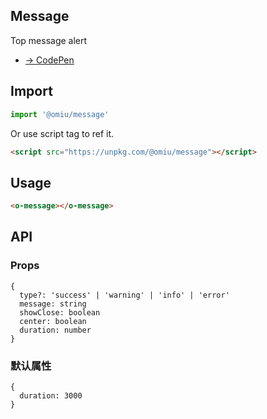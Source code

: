 ## Message

Top message alert

* [→ CodePen](https://codepen.io/omijs/pen/JjYyezQ)

## Import

```js
import '@omiu/message'
```

Or use script tag to ref it.


```html
<script src="https://unpkg.com/@omiu/message"></script>
```

## Usage

```html
<o-message></o-message>
```

## API

### Props

```tsx
{
  type?: 'success' | 'warning' | 'info' | 'error'
  message: string
  showClose: boolean
  center: boolean
  duration: number
}
```

### 默认属性

```tsx
{
  duration: 3000
}
```

